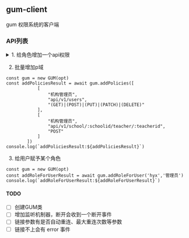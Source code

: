 ## gum-client
gum 权限系统的客户端

### API列表
<details>
  <summary>1. 给角色增加一个api权限</summary>
  ```
  const gum = new GUM(opt)
  const addPolicyResult = await gum.addPolicy('admin','/api/v1/health','GET')
  console.log(`addPolicyResult:${addPolicyResult}`)
  ```
</details>

2. 批量增加p域
```
const gum = new GUM(opt)
const addPoliciesResult = await gum.addPolicies([
            [
                "机构管理员",
                "api/v1/users",
                "(GET)|(POST)|(PUT)|(PATCH)|(DELETE)"
            ],
            [
                "机构管理员",
                "api/v1/school/:schoolid/teacher/:teacherid",
                "POST"
            ]
        ])
console.log(`addPoliciesResult:${addPoliciesResult}`)
```
3. 给用户赋予某个角色
```
const gum = new GUM(opt)
const addRoleForUserResult = await gum.addRoleForUser('hyx','管理员')
console.log(`addRoleForUserResult:${addRoleForUserResult}`)
```

#### TODO
- [ ] 创建GUM类
- [ ] 增加监听机制器，断开会收到一个断开事件
- [ ] 链接参数有是否自动重连、最大重连次数等参数
- [ ] 链接不上会有 error 事件